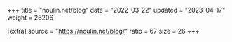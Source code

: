 +++
title = "noulin.net/blog"
date = "2022-03-22"
updated = "2023-04-17"
weight = 26206

[extra]
source = "https://noulin.net/blog/"
ratio = 67
size = 26
+++
